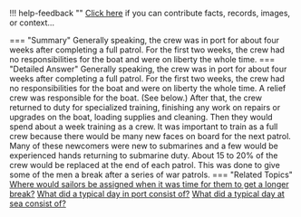 !!! help-feedback ""
    <a href="/feedback/" data-feedback-link>Click here</a>
    if you can contribute facts, records, images, or context…

<a id="summary"></a>
=== "Summary"
    Generally speaking, the crew was in port for about four weeks after completing a full patrol. For the first two weeks, the crew had no responsibilities for the boat and were on liberty the whole time.
=== "Detailed Answer"
    Generally speaking, the crew was in port for about four weeks after completing a full patrol. For the first two weeks, the crew had no responsibilities for the boat and were on liberty the whole time. A relief crew was responsible for the boat. (See below.) After that, the crew returned to duty for specialized training, finishing any work on repairs or upgrades on the boat, loading supplies and cleaning. Then they would spend about a week training as a crew.
    It was important to train as a full crew because there would be many new faces on board for the next patrol. Many of these newcomers were new to submarines and a few would be experienced hands returning to submarine duty. About 15 to 20% of the crew would be replaced at the end of each patrol. This was done to give some of the men a break after a series of war patrols.
=== "Related Topics"
    [Where would sailors be assigned when it was time for them to get a longer break?](where-would-sailors-be-assigned-when-it-was-time-for-them-to-get-a-longer-break.md#summary)
    [What did a typical day in port consist of?](what-did-a-typical-day-in-port-consist-of.md#summary)
    [What did a typical day at sea consist of?](what-did-a-typical-day-at-sea-consist-of.md#summary)
